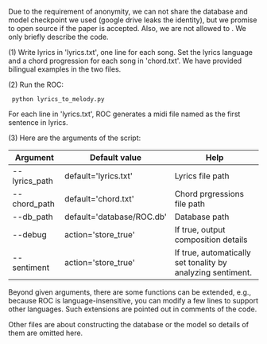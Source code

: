 Due to the requirement of anonymity, we can not share the database and model checkpoint we used (google drive leaks the identity), but we promise to open source if the paper is accepted.
Also, we are not allowed to . We only briefly describe the code.

(1) Write lyrics in 'lyrics.txt', one line for each song. Set the lyrics language and a chord progression for each song in 'chord.txt'. We have provided bilingual examples in the two files.

(2) Run the ROC:
  ```shell
   python lyrics_to_melody.py
   ```
For each line in 'lyrics.txt', ROC generates a midi file named as the first sentence in lyrics.

(3) Here are the arguments of the script:

|Argument|Default value|Help|
|----|----|----|
|--lyrics_path|default='lyrics.txt'|Lyrics file path|
|--chord_path|default='chord.txt'|Chord prgressions file path|
|--db_path|default='database/ROC.db'|Database path|
|--debug|action='store_true'| If true, output composition details|
|--sentiment|action='store_true'| If true, automatically set tonality by analyzing sentiment.|

Beyond given arguments, there are some functions can be extended, e.g., because ROC is language-insensitive, you can modify a few lines to support other languages. Such extensions are pointed out in comments of the code.

Other files are about constructing the database or the model so details of them are omitted here.
